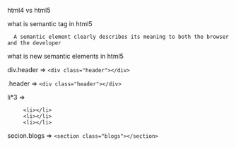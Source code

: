 
html4 vs html5

what is  semantic tag in html5

      A semantic element clearly describes its meaning to both the browser and the developer

what is new semantic elements in html5


div.header => `<div class="header"></div>`

.header => `<div class="header"></div>`

li*3 => 

         <li></li>
         <li></li>
         <li></li>


secion.blogs => `<section class="blogs"></section>`
